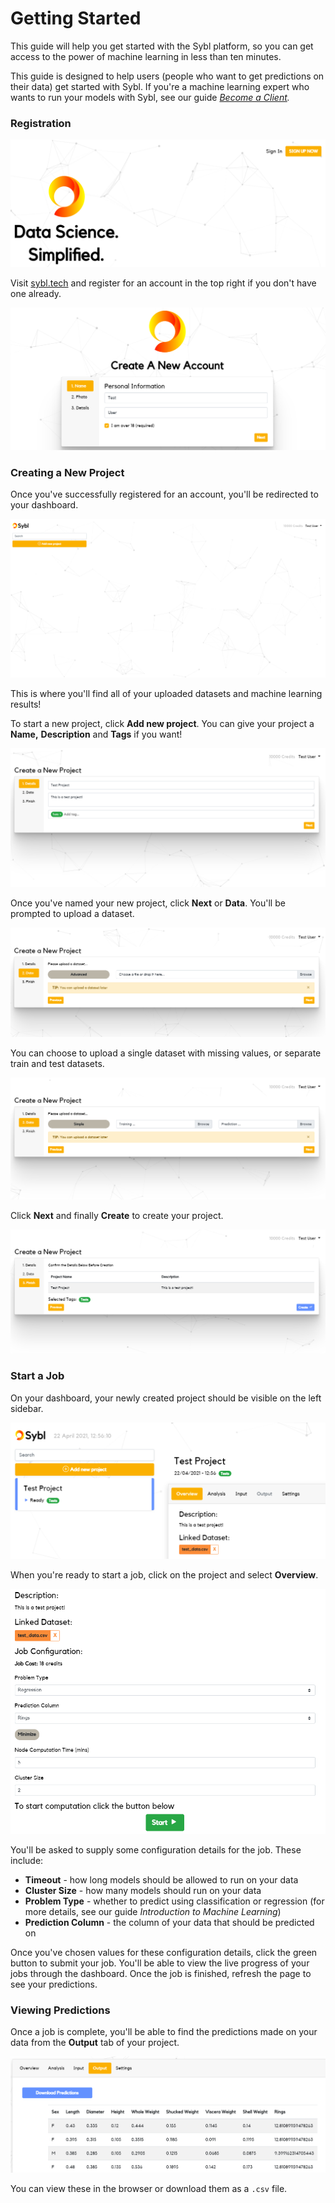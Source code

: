 # Getting Started

This guide will help you get started with the Sybl platform, so you can get
access to the power of machine learning in less than ten minutes.

This guide is designed to help users (people who want to get predictions on
their data) get started with Sybl. If you're a machine learning expert who
wants to run your models with Sybl, see our guide *[Become a
Client](https://www.notion.so/Become-a-Client-581ccdc92e2946159ad94e3dec44f72e).*

### Registration

![images/sign_up_button.png](images/sign_up_button.png)

Visit [sybl.tech](https://sybl.tech) and register for an account in the top
right if you don't have one already.

![images/registration_form.png](images/registration_form.png)

### Creating a New Project

Once you've successfully registered for an account, you'll be redirected to
your dashboard.

![images/empty_dashboard.png](images/empty_dashboard.png)

This is where you'll find all of your uploaded datasets and machine learning
results!

To start a new project, click **Add new project**. You can give your project a
**Name,** **Description** and **Tags** if you want!

![images/create_new_project.png](images/create_new_project.png)

Once you've named your new project, click **Next** or **Data**. You'll be
prompted to upload a dataset.

![images/upload_dataset.png](images/upload_dataset.png)

You can choose to upload a single dataset with missing values, or separate
train and test datasets.

![images/advanced_upload_dataset.png](images/advanced_upload_dataset.png)

Click **Next** and finally **Create** to create your project.

![images/finalise_create_project.png](images/finalise_create_project.png)

### Start a Job

On your dashboard, your newly created project should be visible on the left
sidebar.

![images/newly_created_project.png](images/newly_created_project.png)

When you're ready to start a job, click on the project and select **Overview**.

![images/sample_job_configuration.png](images/sample_job_configuration.png)

You'll be asked to supply some configuration details for the job. These
include:

- **Timeout** - how long models should be allowed to run on your data
- **Cluster Size** - how many models should run on your data
- **Problem Type** - whether to predict using classification or regression (for
  more details, see our guide *Introduction to Machine Learning*)
- **Prediction Column** - the column of your data that should be predicted on

Once you've chosen values for these configuration details, click the green
button to submit your job. You'll be able to view the live progress of your
jobs through the dashboard. Once the job is finished, refresh the page to see
your predictions.

### Viewing Predictions

Once a job is complete, you'll be able to find the predictions made on your
data from the **Output** tab of your project.

![images/viewing_predictions.png](images/viewing_predictions.png)

You can view these in the browser or download them as a `.csv` file.
